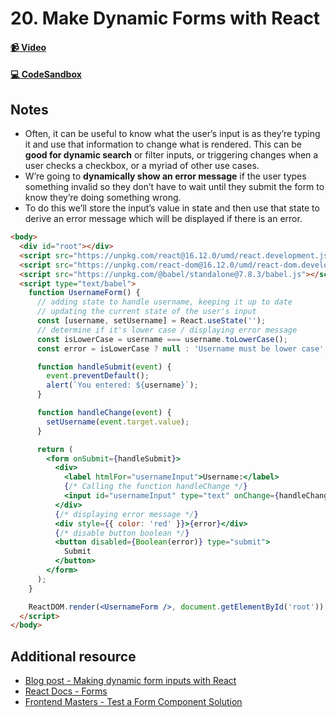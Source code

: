 # 20. Make Dynamic Forms with React

#### [📹 Video](https://egghead.io/lessons/react-v2-20-make-dynamic-forms-with-react?pl=a-beginners-guide-to-react-v2-6c4d)

#### [💻 CodeSandbox](https://codesandbox.io/s/github/kentcdodds/beginners-guide-to-react/tree/codesandbox/20-dynamic-forms?from-embed)

## Notes

- Often, it can be useful to know what the user’s input is as they’re typing it and use that information to change what is rendered. This can be **good for dynamic search** or filter inputs, or triggering changes when a user checks a checkbox, or a myriad of other use cases.
- W’re going to **dynamically show an error message** if the user types something invalid so they don’t have to wait until they submit the form to know they’re doing something wrong.
- To do this we’ll store the input’s value in state and then use that state to derive an error message which will be displayed if there is an error.

```html
<body>
  <div id="root"></div>
  <script src="https://unpkg.com/react@16.12.0/umd/react.development.js"></script>
  <script src="https://unpkg.com/react-dom@16.12.0/umd/react-dom.development.js"></script>
  <script src="https://unpkg.com/@babel/standalone@7.8.3/babel.js"></script>
  <script type="text/babel">
    function UsernameForm() {
      // adding state to handle username, keeping it up to date
      // updating the current state of the user's input
      const [username, setUsername] = React.useState('');
      // determine if it's lower case / displaying error message
      const isLowerCase = username === username.toLowerCase();
      const error = isLowerCase ? null : 'Username must be lower case';

      function handleSubmit(event) {
        event.preventDefault();
        alert(`You entered: ${username}`);
      }

      function handleChange(event) {
        setUsername(event.target.value);
      }

      return (
        <form onSubmit={handleSubmit}>
          <div>
            <label htmlFor="usernameInput">Username:</label>
            {/* Calling the function handleChange */}
            <input id="usernameInput" type="text" onChange={handleChange} />
          </div>
          {/* displaying error message */}
          <div style={{ color: 'red' }}>{error}</div>
          {/* disable button boolean */}
          <button disabled={Boolean(error)} type="submit">
            Submit
          </button>
        </form>
      );
    }

    ReactDOM.render(<UsernameForm />, document.getElementById('root'));
  </script>
</body>
```

## Additional resource

- [Blog post - Making dynamic form inputs with React](https://goshakkk.name/array-form-inputs/)
- [React Docs - Forms](https://reactjs.org/docs/forms.html)
- [Frontend Masters - Test a Form Component Solution](https://frontendmasters.com/courses/testing-react/test-a-form-component-solution/)
